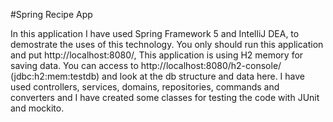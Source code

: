 #Spring Recipe App

In this application I have used Spring Framework 5 and IntelliJ DEA, to demostrate the uses of this technology.
You only should run this application and put http://localhost:8080/, This application is using H2 memory for saving data. You can access
to http://localhost:8080/h2-console/ (jdbc:h2:mem:testdb) and look at the db structure and data here. I have used controllers, services, domains, repositories, commands and converters and I have created some classes for testing the code with JUnit and mockito.
